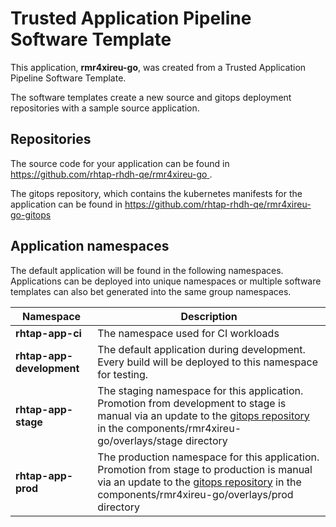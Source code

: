 # Trusted Application Pipeline Software Template

This application, **rmr4xireu-go**, was created from a Trusted Application Pipeline Software Template.

The software templates create a new source and gitops deployment repositories with a sample source application. 

## Repositories

The source code for your application can be found in [https://github.com/rhtap-rhdh-qe/rmr4xireu-go ](https://github.com/rhtap-rhdh-qe/rmr4xireu-go ).
 
The gitops repository, which contains the kubernetes manifests for the application can be found in 
[https://github.com/rhtap-rhdh-qe/rmr4xireu-go-gitops ](https://github.com/rhtap-rhdh-qe/rmr4xireu-go-gitops ) 

## Application namespaces 

The default application will be found in the following namespaces. Applications can be deployed into unique namespaces or multiple software templates can also bet generated into the same group namespaces.  

|  Namespace   |  Description   |  
| -------- | -------- |
| **rhtap-app-ci** | The namespace used for CI workloads |
| **rhtap-app-development** | The default application during development. Every build will be deployed to this namespace for testing. |
| **rhtap-app-stage** | The staging namespace for this application. Promotion from development to stage is manual via an update to the [gitops repository](https://github.com/rhtap-rhdh-qe/rmr4xireu-go-gitops ) in the components/rmr4xireu-go/overlays/stage directory |
| **rhtap-app-prod** | The production namespace for this application. Promotion from stage to production is manual via an update to the [gitops repository](https://github.com/rhtap-rhdh-qe/rmr4xireu-go-gitops ) in the components/rmr4xireu-go/overlays/prod directory |